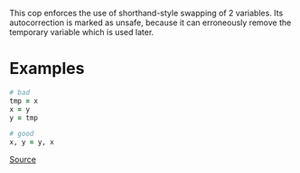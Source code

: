 
This cop enforces the use of shorthand-style swapping of 2 variables.
Its autocorrection is marked as unsafe, because it can erroneously remove
the temporary variable which is used later.

# Examples

```ruby
# bad
tmp = x
x = y
y = tmp

# good
x, y = y, x
```

[Source](http://www.rubydoc.info/gems/rubocop/RuboCop/Cop/Style/SwapValues)